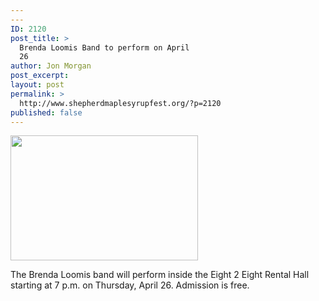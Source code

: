 ```yaml
---
---
ID: 2120
post_title: >
  Brenda Loomis Band to perform on April
  26
author: Jon Morgan
post_excerpt:
layout: post
permalink: >
  http://www.shepherdmaplesyrupfest.org/?p=2120
published: false
---
```

<img class="alignnone size-medium wp-image-2121" src="http://www.shepherdmaplesyrupfest.org/wp-content/uploads/2018/04/29178838_551713081869958_2766943183089117371_n-300x200.jpg" alt="" width="300" height="200" />

The Brenda Loomis band will perform inside the Eight 2 Eight Rental Hall starting at 7 p.m. on Thursday, April 26. Admission is free.